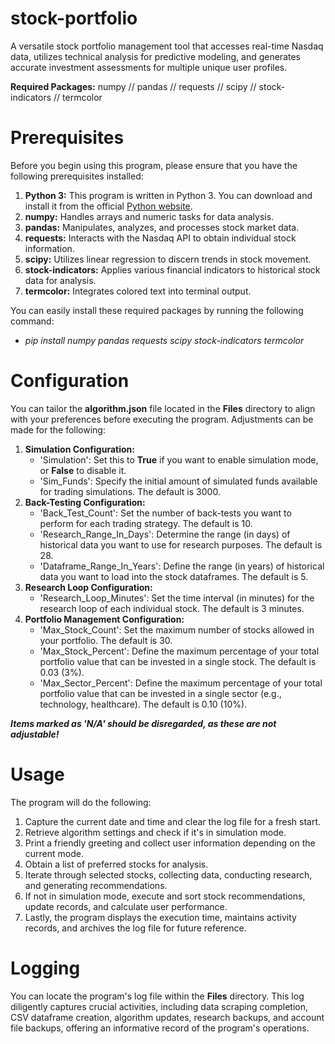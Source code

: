 # stock-portfolio
A versatile stock portfolio management tool that accesses real-time Nasdaq data, utilizes technical analysis for predictive modeling, and generates accurate investment assessments for multiple unique user profiles.

**Required Packages:** numpy // pandas // requests // scipy // stock-indicators // termcolor

# Prerequisites
Before you begin using this program, please ensure that you have the following prerequisites installed:
1. **Python 3:** This program is written in Python 3. You can download and install it from the official [Python website](https://www.python.org/downloads/).
2. **numpy:** Handles arrays and numeric tasks for data analysis.
3. **pandas:** Manipulates, analyzes, and processes stock market data.
4. **requests:** Interacts with the Nasdaq API to obtain individual stock information.
5. **scipy:** Utilizes linear regression to discern trends in stock movement.
6. **stock-indicators:** Applies various financial indicators to historical stock data for analysis.
7. **termcolor:** Integrates colored text into terminal output.

You can easily install these required packages by running the following command: 
   - *pip install numpy pandas requests scipy stock-indicators termcolor*

# Configuration
You can tailor the **algorithm.json** file located in the **Files** directory to align with your preferences before executing the program. Adjustments can be made for the following:
1. **Simulation Configuration:**
   - 'Simulation': Set this to **True** if you want to enable simulation mode, or **False** to disable it.
   - 'Sim_Funds': Specify the initial amount of simulated funds available for trading simulations. The default is 3000.
2. **Back-Testing Configuration:**
   - 'Back_Test_Count': Set the number of back-tests you want to perform for each trading strategy. The default is 10.
   - 'Research_Range_In_Days': Determine the range (in days) of historical data you want to use for research purposes. The default is 28.
   - 'Dataframe_Range_In_Years': Define the range (in years) of historical data you want to load into the stock dataframes. The default is 5.
3. **Research Loop Configuration:**
   - 'Research_Loop_Minutes': Set the time interval (in minutes) for the research loop of each individual stock. The default is 3 minutes.
4. **Portfolio Management Configuration:**
   - 'Max_Stock_Count': Set the maximum number of stocks allowed in your portfolio. The default is 30.
   - 'Max_Stock_Percent': Define the maximum percentage of your total portfolio value that can be invested in a single stock. The default is 0.03 (3%).
   - 'Max_Sector_Percent': Define the maximum percentage of your total portfolio value that can be invested in a single sector (e.g., technology, healthcare). The default is 0.10 (10%).

***Items marked as 'N/A' should be disregarded, as these are not adjustable!***

# Usage
The program will do the following:
1. Capture the current date and time and clear the log file for a fresh start.
2. Retrieve algorithm settings and check if it's in simulation mode.
3. Print a friendly greeting and collect user information depending on the current mode.
4. Obtain a list of preferred stocks for analysis.
5. Iterate through selected stocks, collecting data, conducting research, and generating recommendations.
6. If not in simulation mode, execute and sort stock recommendations, update records, and calculate user performance.
7. Lastly, the program displays the execution time, maintains activity records, and archives the log file for future reference.

# Logging
You can locate the program's log file within the **Files** directory. This log diligently captures crucial activities, including data scraping completion, CSV dataframe creation, algorithm updates, research backups, and account file backups, offering an informative record of the program's operations.
